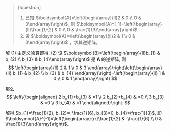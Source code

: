 > [!question]
> 1. 已知 $\boldsymbol{A}=\left(\begin{array}{ll}2 & 0 \\ 0 & 3\end{array}\right)$, 则 $\boldsymbol{A}^{-1}=\left(\begin{array}{ll}\frac{1}{2} & 0 \\ 0 & \frac{1}{3}\end{array}\right)$.
> 2. 设 $\boldsymbol{A}=\left(\begin{array}{ll}2 & 1 \\ 0 & 3\end{array}\right)$ ，求其逆矩阵。

解 
(1) 由定义验算即得.
(2) 设 $\boldsymbol{B}=\left(\begin{array}{ll}b_{1} & b_{2} \\ b_{3} & b_{4}\end{array}\right)$ 是 $\boldsymbol{A}$ 的逆矩阵, 则
$$
\left(\begin{array}{ll}
2 & 1 \\
0 & 3
\end{array}\right)\left(\begin{array}{ll}
b_{1} & b_{2} \\
b_{3} & b_{4}
\end{array}\right)=\left(\begin{array}{ll}
1 & 0 \\
0 & 1
\end{array}\right)
$$

那么
$$
\left\{\begin{aligned}
2 b_{1}+b_{3} & =1 \\
2 b_{2}+b_{4} & =0 \\
3 b_{3} & =0 \\
3 b_{4} & =1
\end{aligned}\right.
$$

解得 $b_{1}=\frac{1}{2}, b_{2}=-\frac{1}{6}, b_{3}=0, b_{4}=\frac{1}{3}$, 即 $\boldsymbol{A}^{-1}=\left(\begin{array}{rr}\frac{1}{2} & -\frac{1}{6} \\ 0 & \frac{1}{3}\end{array}\right)$.